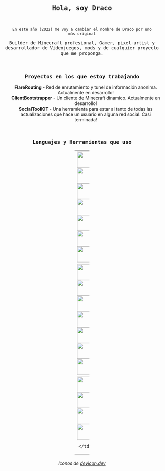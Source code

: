 <div align="center">
<br>
<br>
<br>
	<h2 line-height:1%; align="center"><samp>Hola, soy Draco</samp></h3>
<br>

<code>En este año (2022) me voy a cambiar el nombre de Draco por uno más original</code></p>
<div>
<p line-height:150%; align="center"><samp>Builder de Minecraft profesional, Gamer, pixel-artist y desarrollador de Videojuegos, mods y de cualquier proyecto que me proponga.</samp><br>
	
<br>
<br>
<h3 line-height:150%; align="center"><b><samp>Proyectos en los que estoy trabajando</samp></b></h3>
<ul align="center">
	<b>FlareRouting</b> - Red de enrutamiento y tunel de información anonima.  Actualmente en desarrollo!<br>
	<b>ClientBootstrapper</b> - Un cliente de Minecraft dinamico. Actualmente en desarrollo!<br>
	<b>SocialToolKIT</b> - Una herramienta para estar al tanto de todas las actualizaciones que hace un usuario en alguna red social. Casi terminada!
</ul>
<br>
<h3 line-height:150%; align="center"><b><samp>Lenguajes y Herramientas que uso</samp></b></h3>
	<table style="undefined;table-layout: fixed; width: 46px">
<colgroup>
<col style="width: 46px">
</colgroup>
<tbody  align="center">
  <tr>
    <th>
	 	<img src="https://cdn.jsdelivr.net/gh/devicons/devicon/icons/javascript/javascript-original.svg" height="50p" width="50p"/>
	 	<img src="https://cdn.jsdelivr.net/gh/devicons/devicon/icons/typescript/typescript-original.svg" height="50p" width="50p" />
	 	<img src="https://cdn.jsdelivr.net/gh/devicons/devicon/icons/html5/html5-original.svg"  height="50p" width="50p"/>
	 	<img src="https://cdn.jsdelivr.net/gh/devicons/devicon/icons/css3/css3-original.svg"  height="50p" width="50p"/>
		<img src="https://cdn.jsdelivr.net/gh/devicons/devicon/icons/nodejs/nodejs-original.svg"  height="50p" width="50p"/>
		<img src="https://cdn.jsdelivr.net/gh/devicons/devicon/icons/tailwindcss/tailwindcss-plain.svg"  height="50p" width="50p"/>
         	<img src="https://cdn.jsdelivr.net/gh/devicons/devicon/icons/electron/electron-original.svg" height="50p" width="50p"/>
  </tr>
  <tr>
    <td>
		 <img src="https://cdn.jsdelivr.net/gh/devicons/devicon/icons/java/java-original-wordmark.svg"  height="50p" width="50p"/>
		 <img src="https://cdn.jsdelivr.net/gh/devicons/devicon/icons/c/c-plain.svg"  height="50p" width="50p"/>
		 <img src="https://cdn.jsdelivr.net/gh/devicons/devicon/icons/csharp/csharp-original.svg"  height="50p" width="50p"/>
		 <img src="https://cdn.jsdelivr.net/gh/devicons/devicon/icons/cplusplus/cplusplus-plain.svg" height="50p" width="50p"/>
		 <img src="https://cdn.jsdelivr.net/gh/devicons/devicon/icons/opengl/opengl-original.svg"  height="50p" width="50p"/>
		 <img src="https://cdn.jsdelivr.net/gh/devicons/devicon/icons/dotnetcore/dotnetcore-original.svg"  height="50p" width="50p"/>
         <img src="https://cdn.jsdelivr.net/gh/devicons/devicon/icons/dot-net/dot-net-original.svg"  height="50p" width="50p"/>
    </td>
  </tr>
  <tr>
    <td>
		 <img src="https://cdn.jsdelivr.net/gh/devicons/devicon/icons/visualstudio/visualstudio-plain.svg"  height="50p" width="50p"/>
        	 <img src="https://cdn.jsdelivr.net/gh/devicons/devicon/icons/vscode/vscode-original.svg"  height="50p" width="50p"/>
	 	 <img src="https://cdn.jsdelivr.net/gh/devicons/devicon/icons/git/git-original.svg" height="50p" width="50p" />
	         <img src="https://cdn.jsdelivr.net/gh/devicons/devicon/icons/gitlab/gitlab-original.svg" height="50p" width="50p" />

    </td>
  </tr>
</tbody>
</table>
<h6>Iconos de <a href="https://devicon.dev">devicon.dev</a></h6>
</div>
